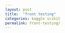 ```yaml
---
layout: post
title:  "front testing"
categories: kaggle scikit
permalink: front-testing/
---
```


<!-- /_sass/minima/_layout -->

